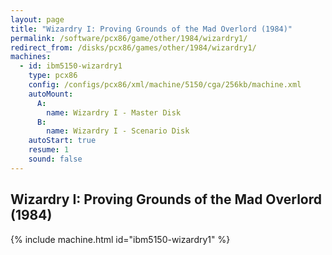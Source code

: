 ```yaml
---
layout: page
title: "Wizardry I: Proving Grounds of the Mad Overlord (1984)"
permalink: /software/pcx86/game/other/1984/wizardry1/
redirect_from: /disks/pcx86/games/other/1984/wizardry1/
machines:
  - id: ibm5150-wizardry1
    type: pcx86
    config: /configs/pcx86/xml/machine/5150/cga/256kb/machine.xml
    autoMount:
      A:
        name: Wizardry I - Master Disk
      B:
        name: Wizardry I - Scenario Disk
    autoStart: true
    resume: 1
    sound: false
---
```


Wizardry I: Proving Grounds of the Mad Overlord (1984)
------------------------------------------------------

{% include machine.html id="ibm5150-wizardry1" %}
